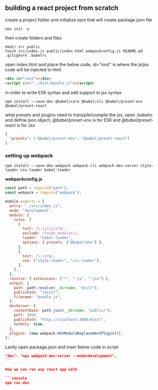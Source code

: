 ## building a react project from scratch

create a project folder and initialize npm that will create package.json file

```console
npx init -y
```

then create folders and files

```console
mkdir src public
touch src/index.js public/index.html webpackconfig.js README.md .gitignore .babelrc
```

open index.html and place the below code, id="root" is where the js/jsx code will be injected in html.

```html
<div id=“root”></div>
<script src=“../dist/bundle.js”></script>
```

in order to write ES6 syntax and add support to jsx syntax

```console
npm install —-save-dev @babel/core @babel/cli @babel/preset-env @babel/preset-react
```

what presets and plugins need to transpile/compile the jsx, open .babelrc and define json object; _@babel/preset-env_ is for ES6 and _@babel/preset-react_ is for Jsx

```json
{
  "presets": ["@babel/preset-env", "@babel/preset-react"]
}
```

### setting up webpack

```console
npm install —-save-dev webpack webpack-cli webpack-dev-server style-loader css-loader babel-loader
```

**webpackconfig.js**

```javascript
const path = require("path");
const webpack = require("webpack");

module.exports = {
  entry: "./src/index.js",
  mode: "development",
  module: {
    rules: [
      {
        test: /\.(js|jsx)$/,
        exclude: /(node_modules)/,
        loader: "babel-loader",
        options: { presets: ["@babel/env"] },
      },
      {
        test: /\.css$/,
        use: ["style-loader", "css-loader"],
      },
    ],
  },
  resolve: { extensions: ["*", ".js", ".jsx"] },
  output: {
    path: path.resolve(__dirname, "dist/"),
    publicPath: "/dist/",
    filename: "bundle.js",
  },
  devServer: {
    contentBase: path.join(__dirname, "public/"),
    port: 3000,
    publicPath: "http://localhost:3000/dist/",
    hotOnly: true,
  },
  plugins: [new webpack.HotModuleReplacementPlugin()],
};
```

Lastly open package.json and inser below code in script

````json
"dev": "npx webpack-dev-server --mode=development",
```

Now we can run any react app with

```console
npm run dev
````
